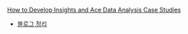 

[How to Develop Insights and Ace Data Analysis Case Studies](https://www.youtube.com/watch?v=oWP00-NNpYE)
- [블로그 정리](https://ugong2san.tistory.com/4612)